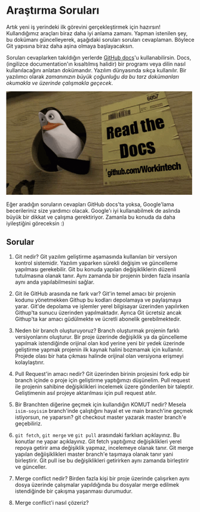 # Araştırma Soruları

Artık yeni iş yerindeki ilk görevini gerçekleştirmek için hazırsın! Kullandığımız araçları biraz daha iyi anlama zamanı. Yapman istenilen şey, bu dokümanı güncelleyerek, aşağıdaki soruları soruları cevaplaman. Böylece Git yapısına biraz daha aşina olmaya başlayacaksın.

Soruları cevaplarken takıldığın yerlerde [GitHub docs](https://docs.github.com/en)'u kullanabilirsin. Docs, (ingilizce documentation'ın kısaltılmış halidir) bir programı veya dilin nasıl kullanılacağını anlatan dokümandır. Yazılım dünyasında sıkça kullanılır. Bir yazılımcı olarak _zamanınızın büyük çoğunluğu da bu tarz dokümanları okumakla ve üzerinde çalışmakla geçecek_.

![READ THE DOCS](https://github.com/Workintech/FSWeb-S1G1-Projesi-Web-Development-Projesi-icin-Git/blob/main/read-the-docs-wit.gif?raw=true)

Eğer aradığın soruların cevapları GitHub docs'ta yoksa, Google'lama becerileriniz size yardımcı olacak. Google'ı iyi kullanabilmek de aslında büyük bir dikkat ve çalışma gerektiriyor. Zamanla bu konuda da daha iyileştiğini göreceksin :)

## Sorular

1. Git nedir?
   Git yazılım geliştirme aşamasında kullanılan bir versiyon kontrol sistemidir. Yazılım yaparken sürekli değişim ve güncelleme yapılması gerekebilir. Git bu konuda yapılan değişikliklerin düzenli tutulmasına olanak tanır. Aynı zamanda bir projenin birden fazla insanla aynı anda yapılabilmesini sağlar.

2. Git ile GitHub arasında ne fark var?
   Git'in temel amacı bir projenin kodunu yönetmekken Githup bu kodları depolamaya ve paylaşmaya yarar. Git'de depolama ve işlemler yerel bilgisayar üzerinden yapılırken Githup'ta sunucu üzerinden yapılmaktadır. Ayrıca Git ücretsiz ancak Githup'ta kar amacı güdülmekte ve ücretli abonelik gerebilmektedir.

3. Neden bir branch oluşturuyoruz?
   Branch oluşturmak projenin farklı versiyonlarını oluşturur. Bir proje üzerinde değişiklik ya da güncelleme yapılmak istendiğinde orijinal olan kod yerine yeni bir yedek üzerinde geliştirme yapmak projenin ilk kaynak halini bozmamak için kullanılır. Projede olası bir hata çıkması halinde orijinal olan versiyona erişmeyi kolaylaştırır.

4. Pull Request'in amacı nedir?
   Git üzerinden birinin projesini fork edip bir branch içinde o proje için geliştirme yaptığımızı düşünelim. Pull request ile projenin sahibine değişiklikleri incelemek üzere gönderilen bir taleptir. Geliştimenin asıl projeye aktarılması için pull request atılır.

5. Bir Branchten diğerine geçmek için kullandığın KOMUT nedir? Mesela `isim-soyisim` branch'inde çalıştığını hayal et ve main branch'ine geçmek istiyorsun, ne yaparsın?
   git checkout master yazarak master branch'e geçebiliriz.

6. `git fetch`, `git merge` ve `git pull` arasındaki farklıarı açıklayınız. Bu konutlar ne yapar açıklayınız.
   Git fetch yaptığımız değişiklikleri yerel repoya getirir ama değişiklik yapmaz, incelemeye olanak tanır. Git merge yapılan değiişiklikleri master branch'e taşımaya olanak tanır yani birleştirir. Git pull ise bu değişiklikleri getirirken aynı zamanda birleştirir ve günceller.

7. Merge conflict nedir?
   Birden fazla kişi bir proje üzerinde çalışırken aynı dosya üzerinde çalışmalar yapıldığında bu dosyalar merge edilmek istendiğinde bir çakışma yaşanması durumudur.

8. Merge conflict'i nasıl çözeriz?
